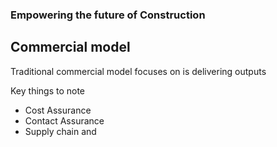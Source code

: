 ### Empowering the future of Construction 

## Commercial model
Traditional commercial model focuses on is delivering outputs

Key things to note
- Cost Assurance 
- Contact Assurance 
- Supply chain and 